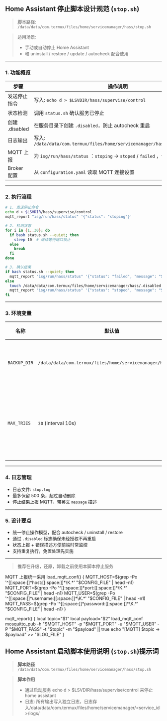 ## Home Assistant 停止脚本设计规范 (`stop.sh`)

> 脚本路径:
> `/data/data/com.termux/files/home/servicemanager/hass/stop.sh`

> 适用场景:
>
> * 手动或自动停止 Home Assistant
> * 和 uninstall / restore / update / autocheck 配合使用

---

### 1. 功能概览

| 步骤           | 操作说明                                                                     |
| ------------ | ------------------------------------------------------------------------ |
| 发送停止指令       | 写入: `echo d > $LSVDIR/hass/supervise/control`                            |
| 状态检测         | 调用 `status.sh` 确认服务已停止                                                   |
| 创建 .disabled | 在服务目录下创建 `.disabled`，防止 autocheck 重启                                     |
| 日志输出         | 写入: `/data/data/com.termux/files/home/servicemanager/hass/logs/stop.log` |
| MQTT 上报      | 为 `isg/run/hass/status` ：`stoping` → `stoped` / `failed` ，包含 `message`   |
| Broker 配置    | 从 `configuration.yaml` 读取 MQTT 连接设置                                      |

---

### 2. 执行流程

```bash
# 1. 发送停止命令
echo d > $LSVDIR/hass/supervise/control
mqtt_report "isg/run/hass/status" '{"status": "stoping"}'

# 2. 检测状态
for i in {1..30}; do
  if bash status.sh --quiet; then
    sleep 10  # 继续等待端口锁止
  else
    break
  fi
done

# 3. 确认结果
if bash status.sh --quiet; then
  mqtt_report "isg/run/hass/status" '{"status": "failed", "message": "Service is still running after stop attempt."}'
else
  touch /data/data/com.termux/files/home/servicemanager/hass/.disabled
  mqtt_report "isg/run/hass/status" '{"status": "stoped", "message": "Service stopped and .disabled flag set."}'
fi
```

---

### 3. 环境变量

| 名称           | 默认值                                                          | 说明            |
| ------------ | ------------------------------------------------------------ | ------------- |
| `BACKUP_DIR` | `/data/data/com.termux/files/home/servicemanager/hass/logs/` | 日志输出目录        |
| `MAX_TRIES`  | `30` (interval 10s)                                          | 最大检测次数 = 5 分钟 |

---

### 4. 日志管理

* 日志文件: `stop.log`
* 最多保留 500 条，超过自动删除
* 停止结果上报 MQTT，带英文 `message` 描述

---

### 5. 设计要点

* 统一停止操作模型，配合 autocheck / uninstall / restore
* 通过 `.disabled` 标志确保未经授权不再重启
* 状态上报 + 错误描述方便前端时常监控
* 支持重复执行，免置处理先实施

---

> 推荐在升级，还原，卸载之前使用本脚本停止服务


MQTT 上报统一采用
load_mqtt_conf() {
  MQTT_HOST=$(grep -Po '^[[:space:]]*host:[[:space:]]*\K.*' "$CONFIG_FILE" | head -n1)
  MQTT_PORT=$(grep -Po '^[[:space:]]*port:[[:space:]]*\K.*' "$CONFIG_FILE" | head -n1)
  MQTT_USER=$(grep -Po '^[[:space:]]*username:[[:space:]]*\K.*' "$CONFIG_FILE" | head -n1)
  MQTT_PASS=$(grep -Po '^[[:space:]]*password:[[:space:]]*\K.*' "$CONFIG_FILE" | head -n1)
}

mqtt_report() {
  local topic="$1"
  local payload="$2"
  load_mqtt_conf
  mosquitto_pub -h "$MQTT_HOST" -p "$MQTT_PORT" -u "$MQTT_USER" -P "$MQTT_PASS" -t "$topic" -m "$payload" || true
  echo "[MQTT] $topic -> $payload" >> "$LOG_FILE"
}



## Home Assistant 启动脚本使用说明 (`stop.sh`)提示词

> **脚本路径**
> `/data/data/com.termux/files/home/servicemanager/hass/stop.sh`

> **脚本作用**
>
> * 通过启动服务 echo d > $LSVDIR/hass/supervise/control 来停止home assistant
> * 日志: 所有输出写入独立日志，日志存入/data/data/com.termux/files/home/servicemanager/<service_id>/logs/<script>.log, 保存最近500条
> * 停止确认：停止home assistant运行后，通过status.sh脚本查看服务是否在运行
> * MQTT上报：通过termux Mosquitto cli 上报 MQTT，主题：。主题：isg/run/hass/status `stoping` → `stoped` / `failed`。
> * MQTT broker：登陆信息从 /data/data/com.termux/files/home/servicemanager/configuration.yaml 获取
> * 停止后增加标志位 .disable, MQTT 上报message

